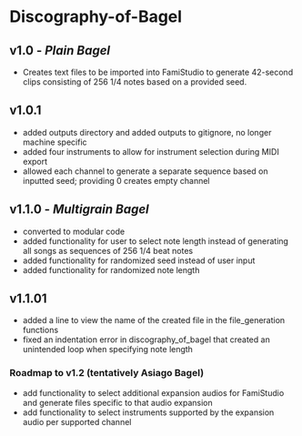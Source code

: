 # Discography-of-Bagel

## v1.0 - ***Plain Bagel***
- Creates text files to be imported into FamiStudio to generate 42-second clips consisting of 256 1/4 notes based on a provided seed.

## v1.0.1
- added outputs directory and added outputs to gitignore, no longer machine specific
- added four instruments to allow for instrument selection during MIDI export
- allowed each channel to generate a separate sequence based on inputted seed; providing 0 creates empty channel 

## v1.1.0 - ***Multigrain Bagel***
- converted to modular code
- added functionality for user to select note length instead of generating all songs as sequences of 256 1/4 beat notes
- added functionality for randomized seed instead of user input
- added functionality for randomized note length

## v1.1.01
- added a line to view the name of the created file in the file_generation functions
- fixed an indentation error in discography_of_bagel that created an unintended loop when specifying note length

### Roadmap to v1.2 (tentatively Asiago Bagel)
- add functionality to select additional expansion audios for FamiStudio and generate files specific to that audio expansion
- add functionality to select instruments supported by the expansion audio per supported channel

